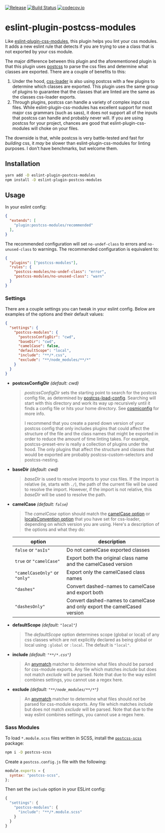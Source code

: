 [![Release](https://img.shields.io/npm/v/eslint-plugin-postcss-modules.svg)](https://www.npmjs.com/package/eslint-plugin-postcss-modules)
[![Build Status](https://travis-ci.com/bmatcuk/eslint-plugin-postcss-modules.svg?branch=master)](https://travis-ci.com/bmatcuk/eslint-plugin-postcss-modules)
[![codecov.io](https://img.shields.io/codecov/c/github/bmatcuk/eslint-plugin-postcss-modules.svg?branch=master)](https://codecov.io/github/bmatcuk/eslint-plugin-postcss-modules?branch=master)

# eslint-plugin-postcss-modules
Like [eslint-plugin-css-modules], this plugin helps you lint your css modules.
It adds a new eslint rule that detects if you are trying to use a class that is
not exported by your css module.

The major difference between this plugin and the aforementioned plugin is that
this plugin uses [postcss] to parse the css files and determine what classes
are exported. There are a couple of benefits to this:

1. Under the hood, [css-loader] is also using postcss with a few plugins to
   determine which classes are exported. This plugin uses the same group of
   plugins to guarantee that the classes that are linted are the same as the
   classes css-loader exports.
2. Through plugins, postcss can handle a variety of complex input css files.
   While eslint-plugin-css-modules has excellent support for most major css
   grammars (such as sass), it does not support all of the inputs that postcss
   can handle and probably never will. If you are using postcss for your
   project, chances are good that eslint-plugin-css-modules will choke on your
   files.

The downside is that, while postcss is very battle-tested and fast for
_building_ css, it _may_ be slower than eslint-plugin-css-modules for linting
purposes. I don't have benchmarks, but welcome them.

## Installation
```bash
yarn add -D eslint-plugin-postcss-modules
npm install -D eslint-plugin-postcss-modules
```

## Usage
In your eslint config:
```json
{
  "extends": [
    "plugin:postcss-modules/recommended"
  ],
}
```

The recommended configuration will set `no-undef-class` to errors and
`no-unused-class` to warnings. The recommended configuration is equivalent to:
```json
{
  "plugins": ["postcss-modules"],
  "rules": {
    "postcss-modules/no-undef-class": "error",
    "postcss-modules/no-unused-class": "warn"
  }
}
```

### Settings
There are a couple settings you can tweak in your eslint config. Below are
examples of the options and their default values:
```json
{
  "settings": {
    "postcss-modules": {
      "postcssConfigDir": "cwd",
      "baseDir": "cwd",
      "camelCase": false,
      "defaultScope": "local",
      "include": "**/*.css",
      "exclude": "**/node_modules/**/*"
    }
  }
}
```

* **postcssConfigDir** _(default: cwd)_
  > _postcssConfigDir_ sets the starting point to search for the postcss config
  > file, as determined by [postcss-load-config]. Searching will start with
  > this directory and work its way up recursively until it finds a config file
  > or hits your home directory. See [cosmiconfig] for more info.
  >
  > I recommend that you create a pared down version of your postcss config
  > that only includes plugins that could affect the structure of the file and
  > the class names that might be exported in order to reduce the amount of
  > time linting takes. For example, postcss-preset-env is really a collection
  > of plugins under the hood. The only plugins that affect the structure and
  > classes that would be exported are probably postcss-custom-selectors and
  > postcss-nesting.

* **baseDir** _(default: cwd)_
  > _baseDir_ is used to resolve imports to your css files. If the import is
  > relative (ie, starts with `./`), the path of the current file will be used
  > to resolve the import. However, if the import is not relative, this
  > _baseDir_ will be used to resolve the path.

* **camelCase** _(default: `false`)_
  > The _camelCase_ option should match the [camelCase option] or
  > [localsConvention option] that you have set for css-loader, depending on
  > which version you are using. Here's a description of the options and what
  > they do:

  | option                        | description                                                              |
  | ----------------------------- | ------------------------------------------------------------------------ |
  | `false` or `"asIs"`           | Do not camelCase exported classes                                        |
  | `true` or `"camelCase"`       | Export both the original class name and the camelCased version           |
  | `"camelCaseOnly"` or `"only"` | Export only the camelCased class names                                   |
  | `"dashes"`                    | Convert dashed-names to camelCase and export both                        |
  | `"dashesOnly"`                | Convert dashed-names to camelCase and only export the camelCased version |

* **defaultScope** _(default: `"local"`)_
  > The _defaultScope_ option determines scope (global or local) of any css
  > classes which are not explicitly declared as being global or local using
  > `:global` or `:local`. The default is `"local"`.

* **include** _(default: `"**/*.css"`)_
  > An [anymatch] matcher to determine what files should be parsed for
  > css-module exports. Any file which matches _include_ but does not match
  > _exclude_ will be parsed. Note that due to the way eslint combines
  > settings, you cannot use a regex here.

* **exclude** _(default: `"**/node_modules/**/*"`)_
  > An [anymatch] matcher to determine what files should _not_ be parsed for
  > css-module exports. Any file which matches _include_ but does not match
  > _exclude_ will be parsed. Note that due to the way eslint combines
  > settings, you cannot use a regex here.

[anymatch]: https://github.com/micromatch/anymatch
[camelCase option]: https://github.com/webpack-contrib/css-loader/tree/v2.1.1#camelcase
[cosmiconfig]: https://github.com/davidtheclark/cosmiconfig
[css-loader]: https://github.com/webpack-contrib/css-loader
[eslint-plugin-css-modules]: https://github.com/atfzl/eslint-plugin-css-modules
[localsConvention option]: https://github.com/webpack-contrib/css-loader/tree/v3.0.0#localsconvention
[postcss]: https://postcss.org/
[postcss-load-config]: https://github.com/michael-ciniawsky/postcss-load-config

### Sass Modules

To load `*.module.scss` files written in SCSS, install the [`postcss-scss`](https://github.com/postcss/postcss-scss) package:

```bash
npm i -D postcss-scss
```

Create a `postcss.config.js` file with the following:
```js
module.exports = {
  syntax: "postcss-scss",
};
```

Then set the `include` option in your ESLint config:
```js
{
  "settings": {
    "postcss-modules": {
      "include": "**/*.module.scss"
    }
  }
}
```
